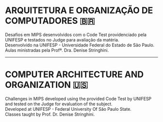 # ARQUITETURA E ORGANIZAÇÃO DE COMPUTADORES 🇧🇷  

Desafios em MIPS desenvolvidos com o Code Test providenciado pela UNIFESP e testados no Judge para avaliação da matéria.  
Desenvolvido na UNIFESP - Universidade Federal do Estado de São Paulo.  
Aulas ministradas pela Profª. Dra. Denise Stringhini.   

------------------------------------------------

# COMPUTER ARCHITECTURE AND ORGANIZATION 🇺🇸

Challenges in MIPS developed using the provided Code Test by UNIFESP and tested on the Judge for evaluation of the subject.  
Developed at UNIFESP - Federal University Of São Paulo State.  
Classes taught by Prof. Dr. Denise Stringhini.  
